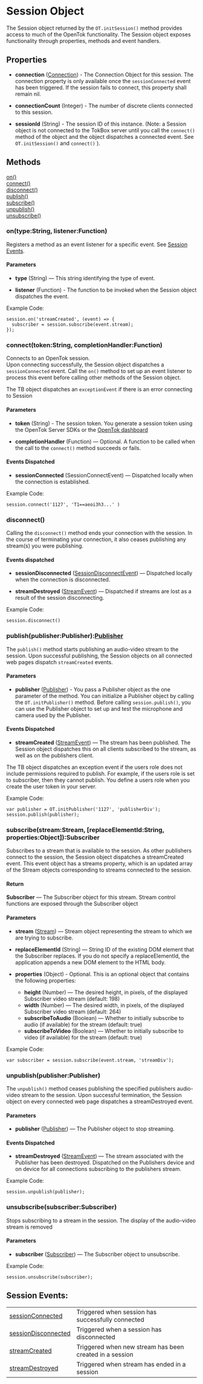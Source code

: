 # Session Object

The Session object returned by the `OT.initSession()` method provides access to much of the OpenTok functionality. The Session object exposes functionality through properties, methods and event handlers.

## Properties

* **connection** ([Connection](connection.md)) - The Connection Object for this session. The connection property is only available once the `sessionConnected` event has been triggered. If the session fails to connect, this property shall remain nil.

* **connectionCount** (Integer) - The number of discrete clients connected to this session. 

* **sessionId** (String) - The session ID of this instance. (Note: a Session object is not connected to the TokBox server until you call the `connect()` method of the object and the object dispatches a connected event. See `OT.initSession()` and `connect()` ).


## Methods

[on()](#on)  
[connect()](#connect)  
[disconnect()](#disconnect)  
[publish()](#publish)  
[subscribe()](#subscribe)  
[unpublish()](#unpublish)  
[unsubscribe()](#unsubscribe)  


<a name="on"></a>
### on(type:String, listener:Function)

Registers a method as an event listener for a specific event. See [Session Events](sessionEvents.md).

#### Parameters

* **type** (String) — This string identifying the type of event. 

* **listener** (Function) - The function to be invoked when the Session object dispatches the event. 

Example Code:  
```
session.on('streamCreated', (event) => {
  subscriber = session.subscribe(event.stream);
});
```


<a name="connect"></a>
### connect(token:String, completionHandler:Function)

Connects to an OpenTok session.  
Upon connecting successfully, the Session object dispatches a `sessionConnected` event. Call the `on()` method to set up an event listener to process this event before calling other methods of the Session object.

The TB object dispatches an `exceptionEvent` if there is an error connecting to Session

#### Parameters

* **token** (String) - The session token. You generate a session token using the OpenTok Server SDKs or the [OpenTok dashboard](https://dashboard.tokbox.com/projects)

* **completionHandler** (Function) — Optional. A function to be called when the call to the `connect()` method succeeds or fails. 

#### Events Dispatched

* **sessionConnected** (SessionConnectEvent) — Dispatched locally when the connection is established.  

Example Code:  
```
session.connect('1127', 'T1==aeoi3h3...' )
```


<a name="disconnect"></a>
### disconnect()

Calling the `disconnect()` method ends your connection with the session. In the course of terminating your connection, it also ceases publishing any stream(s) you were publishing.

#### Events dispatched

* **sessionDisconnected** ([SessionDisconnectEvent](sessionEvents.md)) — Dispatched locally when the connection is disconnected.

* **streamDestroyed** ([StreamEvent](streamEvents.md)) — Dispatched if streams are lost as a result of the session disconnecting.


Example Code:  
```
session.disconnect()
```

<a name="publish"></a>
### publish(publisher:Publisher):[Publisher](publisher.md)

The `publish()` method starts publishing an audio-video stream to the session. Upon successful publishing, the Session objects on all connected web pages dispatch `streamCreated` events.

#### Parameters

* **publisher** ([Publisher](publisher.md)) - You pass a Publisher object as the one parameter of the method. You can initialize a Publisher object by calling the `OT.initPublisher()` method. Before calling `session.publish()`, you can use the Publisher object to set up and test the microphone and camera used by the Publisher.

#### Events Dispatched

* **streamCreated** ([StreamEvent](streamEvents.md)) — The stream has been published. The Session object dispatches this on all clients subscribed to the stream, as well as on the publishers client.

The TB object dispatches an exception event if the users role does not include permissions required to publish. For example, if the users role is set to subscriber, then they cannot publish. You define a users role when you create the user token in your server.

Example Code:  

```
var publisher = OT.initPublisher('1127', 'publisherDiv');
session.publish(publisher);
```

<a name="subscribe"></a>
### subscribe(stream:Stream, [replaceElementId:String, properties:Object]):Subscriber

Subscribes to a stream that is available to the session. As other publishers connect to the session, the Session object dispatches a streamCreated event. This event object has a streams property, which is an updated array of the Stream objects corresponding to streams connected to the session.

#### Return

**Subscriber** — The Subscriber object for this stream. Stream control functions are exposed through the Subscriber object

#### Parameters

* **stream** ([Stream](stream.md)) — Stream object representing the stream to which we are trying to subscribe.

* **replaceElementId** (String) — String ID of the existing DOM element that the Subscriber replaces. If you do not specify a replaceElementId, the application appends a new DOM element to the HTML body.

* **properties** (Object) - Optional. This is an optional object that contains the following properties:
  * **height** (Number) — The desired height, in pixels, of the displayed Subscriber video stream (default: 198)
  * **width** (Number) — The desired width, in pixels, of the displayed Subscriber video stream (default: 264)
  * **subscribeToAudio** (Boolean) — Whether to initially subscribe to audio (if available) for the stream (default: true)
  * **subscribeToVideo** (Boolean) — Whether to initially subscribe to video (if available) for the stream (default: true)

Example Code:  
```
var subscriber = session.subscribe(event.stream, 'streamDiv');
```

<a name="unpublish"></a>
### unpublish(publisher:Publisher)

The `unpublish()` method ceases publishing the specified publishers audio-video stream to the session.
Upon successful termination, the Session object on every connected web page dispatches a streamDestroyed event.

#### Parameters
* **publisher** ([Publisher](publisher.md)) — The Publisher object to stop streaming.

#### Events Dispatched
* **streamDestroyed** ([StreamEvent](streamEvents.md)) — The stream associated with the Publisher has been destroyed. Dispatched on the Publishers device and on device for all connections subscribing to the publishers stream.

Example Code:  
```
session.unpublish(publisher);
```

<a name="unsubscribe"></a>
### unsubscribe(subscriber:Subscriber)

Stops subscribing to a stream in the session. The display of the audio-video stream is removed

#### Parameters

* **subscriber** ([Subscriber](subscriber.md)) — The Subscriber object to unsubscribe.

Example Code:  
```
session.unsubscribe(subscriber);
```

<a name="events"></a>
## Session Events:

<table>
	<tr>
		<td>
      <a href="sessionEvents.md">sessionConnected</a>
    </td>
		<td>Triggered when session has successfully connected</td>
	</tr>
	<tr>
		<td>
      <a href="sessionEvents.md">sessionDisconnected</a>
    </td>
		<td>Triggered when a session has disconnected</td>
	</tr>
	<tr>
		<td>
      <a href="streamEvents.md">streamCreated</a>
    </td>
		<td>Triggered when new stream has been created in a session</td>
	</tr>
	<tr>
		<td>
      <a href="streamEvents.md">streamDestroyed</a>
    </td>
		<td>Triggered when stream has ended in a session</td>
	</tr>
</table>
